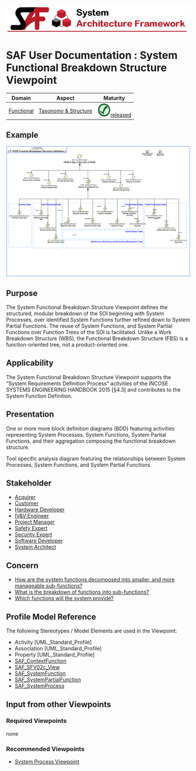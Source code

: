 ![System Architecture Framework](../diagrams/Banner_SAF.png)
# SAF User Documentation : System Functional Breakdown Structure Viewpoint
|**Domain**|**Aspect**|**Maturity**|
| --- | --- | --- |
|[Functional](../domains.md#Domain-Functional)|[Taxonomy & Structure](../aspects.md#Aspect-Taxonomy-&-Structure)|![Released](../diagrams/Symbol_confirmed.png )[released](../using-saf/maturity.md#released)|
## Example
![System-Functional-Breakdown-Structure-Viewpoint-primary-example.svg](../diagrams/vp-examples/System-Functional-Breakdown-Structure-Viewpoint-primary-example.svg)
## Purpose
The System Functional Breakdown Structure Viewpoint defines the structured, modular breakdown of the SOI beginning with System Processes, over identified System Functions further refined down to System Partial Functions. The reuse of System Functions, and System Partial Functions over Function Trees of the SOI is facilitated. Unlike a Work Breakdown Structure (WBS), the Functional Breakdown Structure (FBS) is a function-oriented tree, not a product-oriented one.
## Applicability
The System Functional Breakdown Structure Viewpoint supports the "System Requirements Definition Process" activities of the INCOSE SYSTEMS ENGINEERING HANDBOOK 2015 [§4.3] and contributes to the System Function Definition.
## Presentation
One or more more block definition diagrams (BDD) featuring activities representing System Processes, System Functions, System Partial Functions, and their aggregation composing the functional breakdown structure.

Tool specific analysis diagram featuring the relationships between System Processes, System Functions, and System Partial Functions.

## Stakeholder
* [Acquirer](../stakeholders.md#Acquirer)
* [Customer](../stakeholders.md#Customer)
* [Hardware Developer](../stakeholders.md#Hardware-Developer)
* [IV&V Engineer](../stakeholders.md#IV&V-Engineer)
* [Project Manager](../stakeholders.md#Project-Manager)
* [Safety Expert](../stakeholders.md#Safety-Expert)
* [Security Expert](../stakeholders.md#Security-Expert)
* [Software Developer](../stakeholders.md#Software-Developer)
* [System Architect](../stakeholders.md#System-Architect)
## Concern
* [How are the system functions decomposed into smaller, and more manageable sub-functions? ](../concerns.md#_2021x_2_8710274_1674576758790_775644_23272)
* [What is the breakdown of functions into sub-functions?](../concerns.md#_2021x_2_8710274_1674576758728_463822_23204)
* [Which functions will the system provide?](../concerns.md#_2021x_2_8710274_1674576758649_392764_23120)
## Profile Model Reference
The following Stereotypes / Model Elements are used in the Viewpoint:
* Activity [UML_Standard_Profile]
* Association [UML_Standard_Profile]
* Property [UML_Standard_Profile]
* [SAF_ContextFunction](../stereotypes.md#SAF_ContextFunction)
* [SAF_SFV02c_View](../stereotypes.md#SAF_SFV02c_View)
* [SAF_SystemFunction](../stereotypes.md#SAF_SystemFunction)
* [SAF_SystemPartialFunction](../stereotypes.md#SAF_SystemPartialFunction)
* [SAF_SystemProcess](../stereotypes.md#SAF_SystemProcess)
## Input from other Viewpoints
### Required Viewpoints
*none*
### Recommended Viewpoints
* [System Process Viewpoint](System-Process-Viewpoint.md)
